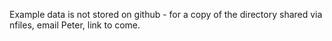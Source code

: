 Example data is not stored on github - for a copy of the directory shared via nfiles, email Peter, link to come.
